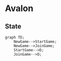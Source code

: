 # Avalon

## State

```mermaid
graph TD;
    NewGame-->StartGame;
    NewGame-->JoinGame;
    StartGame-->D;
    JoinGame-->D;
```
